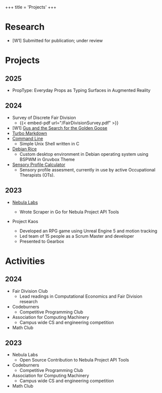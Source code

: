 +++
title = 'Projects'
+++

# Research
- [W1] Submitted for publication; under review

# Projects
## 2025
- PropType: Everyday Props as Typing Surfaces in Augmented Reality

## 2024
- Survey of Discrete Fair Division
  - {{< embed-pdf url="/FairDivisionSurvey.pdf" >}}
- [W1] [Gus and the Search for the Golden Goose](https://github.com/iniyanijoseph/DuckieAndTheSearchForTheGoldenGoose)
- [Turbo Markdown](https://github.com/UTD-Fall-2024-Sec-6/TurboMarkdown)
- [Command Line](https://github.com/BenWowo/sish)
  - Simple Unix Shell written in C
- [Debian Rice](https://github.com/iniyanijoseph/Debian-Gruvbox)
  - Custom desktop environment in Debian operating system using BSPWM in Gruvbox Theme
- [Sensory Profile Calculator](https://github.com/iniyanijoseph/Sensory-Profile-Calculator)
	- Sensory profile assesment, currently in use by active Occupational Therapists (OTs).

## 2023
- [Nebula Labs](https://github.com/UTDNebula/api-tools)
  - Wrote Scraper in Go for Nebula Project API Tools

- Project Kaos
  - Developed an RPG game using Unreal Engine 5 and motion tracking
  - Led team of 15 people as a Scrum Master and developer
  - Presented to Gearbox

# Activities
## 2024
- Fair Division Club
	- Lead readings in Computational Economics and Fair Division research
- Codeburners
	- Competitive Programming Club
- Association for Computing Machinery
	- Campus wide CS and engineering competition
- Math Club

## 2023
- Nebula Labs
	- Open Source Contribution to Nebula Project API Tools
- Codeburners
	- Competitive Programming Club
- Association for Computing Machinery
	- Campus wide CS and engineering competition
- Math Club

